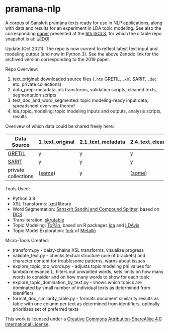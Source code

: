 # pramana-nlp

A corpus of Sanskrit pramāṇa texts ready for use in NLP applications, along with data and results for an experiment in LDA topic modeling. See also the corresponding [paper](https://www.aclweb.org/anthology/W19-7505/) presented at the [6th ISCLS](https://iscls.github.io), for which the citable repo snapshot is at: [![DOI](https://zenodo.org/badge/187706215.svg)](https://zenodo.org/badge/latestdoi/187706215)

Update (Oct 2021): The repo is now current to reflect latest text input and modeling output (and now in Python 3). See the above Zenodo link for the archived version corresponding to the 2019 paper.

Repo Overview:

1. text_original: downloaded source files (`.htm` GRETIL, `.xml` SARIT, `.doc` etc. private collections)
2. data_prep: metadata, xls transforms, validation scripts, cleaned texts, segmentation scripts
3. text_doc_and_word_segmented: topic modeling-ready input data, spreadsheet overview thereof
4. lda_topic_modeling: topic modeling inputs and outputs, analysis scripts, results

Overivew of which data could be shared freely here:

Data Source | 1\_text\_original | 2.1\_text\_metadata | 2.4\_text\_cleaned | 3\_text\_doc\_and\_word\_segmented |
------------ | ------------------- | ------------------------------- | ------------------------------ | ------------------------------------ |
[GRETIL](http://gretil.sub.uni-goettingen.de/gretil.html) | y | y | y | y |
[SARIT](http://sarit.indology.info/) | y | y | y | y |
private collections  | ([some](./1_text_original/files_from_private_collections.txt)) | y | ([some](./1_text_original/files_from_private_collections.txt)) | y |

Tools Used:
* Python 3.8
* XSL Transforms: [lxml](https://lxml.de/index.html) library
* Word Segmentation: [Sanskrit Sandhi and Compound Splitter](https://github.com/OliverHellwig/sanskrit/tree/master/papers/2018emnlp), based on [DCS](http://www.sanskrit-linguistics.org/dcs/index.php)
* Transliteration: [skrutable](https://github.com/tylergneill/Skrutable)
* Topic Modeling: [ToPān](https://github.com/ThomasK81/ToPan), based on R packages [lda](https://cran.r-project.org/web/packages/lda/index.html) and [LDAvis](https://github.com/cpsievert/LDAvis)
* Topic Model Exploration: [fork](https://github.com/tylergneill/Metallo_tgn) of [Metallō](https://github.com/ThomasK81/Metallo)

Micro-Tools Created:
* transform.py - daisy-chains XSL transforms, visualize progress
* validate\_text.py - checks textual structure (use of brackets) and character content for troublesome patterns, warns about issues
* explore\_topic\_top\_words.py - adjusts topic modeling phi values for lambda relevance L, filters out unwanted words, sets limits on how many words to consider and on how many words to show for each topic
* explore\_topic\_domination\_by\_text.py - shows which topics are dominated by small number of individual texts as determined from identifiers
* format\_doc\_similarity\_table.py - formats document similarity results as table with one column per text as determined from identifiers, optinally prioritizes set of preferred texts

This work is licensed under a [Creative Commons Attribution-ShareAlike 4.0 International License](https://creativecommons.org/licenses/by-sa/4.0/).